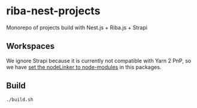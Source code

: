 # riba-nest-projects

Monorepo of projects build with Nest.js + Riba.js + Strapi

## Workspaces

We ignore Strapi because it is currently not compatible with Yarn 2 PnP, so we have [set the nodeLinker to node-modules](https://yarnpkg.com/configuration/yarnrc#nodeLinker) in this packages.

## Build

```bash
./build.sh
```
